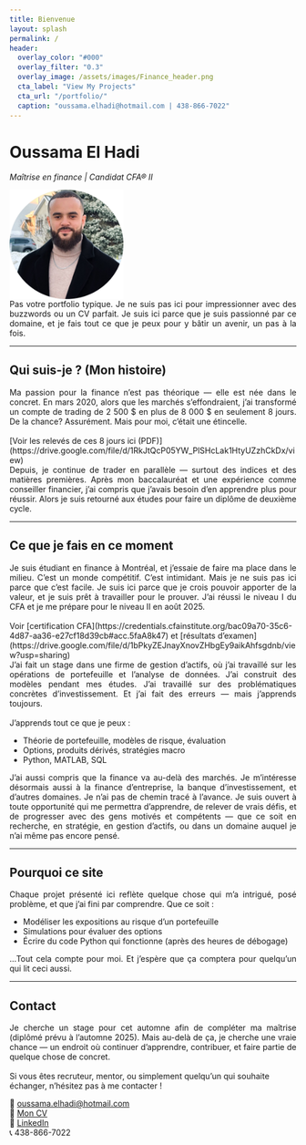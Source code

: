 ```yaml
---
title: Bienvenue
layout: splash
permalink: /
header:
  overlay_color: "#000"
  overlay_filter: "0.3"
  overlay_image: /assets/images/Finance_header.png
  cta_label: "View My Projects"
  cta_url: "/portfolio/"
  caption: "oussama.elhadi@hotmail.com | 438-866-7022"
---
```


# Oussama El Hadi  
*Maîtrise en finance | Candidat CFA® II* 

<img src="/assets/images/profile_pic.png" alt="Profile picture" style="max-width: 200px; height: auto; display: block; margin: 2;">
<div style="text-align: justify;">
Pas votre portfolio typique. Je ne suis pas ici pour impressionner avec des buzzwords ou un CV parfait. Je suis ici parce que je suis passionné par ce domaine, et je fais tout ce que je peux pour y bâtir un avenir, un pas à la fois.
</div>

---

## Qui suis-je ? (Mon histoire)

<div style="text-align: justify;">
Ma passion pour la finance n’est pas théorique — elle est née dans le concret. En mars 2020, alors que les marchés s’effondraient, j’ai transformé un compte de trading de 2 500 $ en plus de 8 000 $ en seulement 8 jours. De la chance? Assurément. Mais pour moi, c’était une étincelle.</div>
<br>
[Voir les relevés de ces 8 jours ici (PDF)](https://drive.google.com/file/d/1RkJtQcP05YW_PlSHcLak1HtyUZzhCkDx/view)<br>
<div style="text-align: justify;">
Depuis, je continue de trader en parallèle — surtout des indices et des matières premières. Après mon baccalauréat et une expérience comme conseiller financier, j’ai compris que j’avais besoin d’en apprendre plus pour réussir. Alors je suis retourné aux études pour faire un diplôme de deuxième cycle.</div>

---

## Ce que je fais en ce moment

<div style="text-align: justify;">
Je suis étudiant en finance à Montréal, et j’essaie de faire ma place dans le milieu. C’est un monde compétitif. C’est intimidant. Mais je ne suis pas ici parce que c’est facile. Je suis ici parce que je crois pouvoir apporter de la valeur, et je suis prêt à travailler pour le prouver. J’ai réussi le niveau I du CFA et je me prépare pour le niveau II en août 2025.</div>
<br>Voir [certification CFA](https://credentials.cfainstitute.org/bac09a70-35c6-4d87-aa36-e27cf18d39cb#acc.5faA8k47) et [résultats d’examen](https://drive.google.com/file/d/1bPkyZEJnayXnovZHbgEy9aikAhfsgdnb/view?usp=sharing) <br>
<div style="text-align: justify;">
J’ai fait un stage dans une firme de gestion d’actifs, où j’ai travaillé sur les opérations de portefeuille et l’analyse de données. J’ai construit des modèles pendant mes études. J’ai travaillé sur des problématiques concrètes d’investissement. Et j’ai fait des erreurs — mais j’apprends toujours.</div>
<br>
J’apprends tout ce que je peux :

- Théorie de portefeuille, modèles de risque, évaluation
- Options, produits dérivés, stratégies macro
- Python, MATLAB, SQL

<div style="text-align: justify;">
J’ai aussi compris que la finance va au-delà des marchés. Je m’intéresse désormais aussi à la finance d’entreprise, la banque d’investissement, et d’autres domaines. Je n’ai pas de chemin tracé à l’avance. Je suis ouvert à toute opportunité qui me permettra d’apprendre, de relever de vrais défis, et de progresser avec des gens motivés et compétents — que ce soit en recherche, en stratégie, en gestion d’actifs, ou dans un domaine auquel je n’ai même pas encore pensé.</div>

---

## Pourquoi ce site

<div style="text-align: justify;">
Chaque projet présenté ici reflète quelque chose qui m’a intrigué, posé problème, et que j’ai fini par comprendre. Que ce soit : </div>

- Modéliser les expositions au risque d’un portefeuille
- Simulations pour évaluer des options  
- Écrire du code Python qui fonctionne (après des heures de débogage)

<div style="text-align: justify;">
…Tout cela compte pour moi. Et j’espère que ça comptera pour quelqu’un qui lit ceci aussi. 
</div>

---

## Contact

<div style="text-align: justify;">
Je cherche un stage pour cet automne afin de compléter ma maîtrise (diplômé prévu à l’automne 2025). Mais au-delà de ça, je cherche une vraie chance — un endroit où continuer d’apprendre, contribuer, et faire partie de quelque chose de concret.</div>
<br>
Si vous êtes recruteur, mentor, ou simplement quelqu’un qui souhaite échanger, n’hésitez pas à me contacter !

📩 [oussama.elhadi@hotmail.com](mailto:oussama.elhadi@hotmail.com)  
📄 [Mon CV](https://drive.google.com/file/d/1MxGBytOvRoBRA0TaaAuHxQpdFRURSs9h/view?usp=sharing)  
🔗 [LinkedIn](https://www.linkedin.com/in/oussama-e-75665b229/)  
📞 438-866-7022
